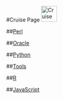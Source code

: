#Cruise Page
<img src="https://lh4.googleusercontent.com/-MUSR3J9-ssw/Tg2KyIWoWPI/AAAAAAAACEA/1koqMr5LQB0/w360-h358-no/6531_1029260027873_1716525256_60592_3528966_n.jpg" alt="Cruise" height="42" width="42">


##[Perl](perl/perl.html)

##[Oracle](oracle/oracle.html)

##[Python](python/python.html)

##[Tools](tools/tools.html)

##[R](R/R.html)

##[JavaScript](javascript/javascript.html)
